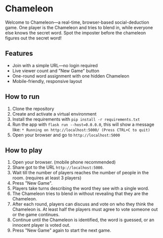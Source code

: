 # Chameleon

Welcome to Chameleon—a real-time, browser-based social-deduction game.
One player is the Chameleon and tries to blend in, while everyone else knows the secret word.
Spot the imposter before the chameleon figures out the secret word!

## Features

- Join with a simple URL—no login required
- Live viewer count and "New Game" button
- One-round word assignment with one hidden Chameleon
- Mobile-friendly, responsive layout


## How to run

1. Clone the repository
2. Create and activate a virtual environment
3. Install the requirements with `pip install -r requirements.txt`
4. Run the app with `flask run --host=0.0.0.0`, this will show a message like: `* Running on http://localhost:5000/ (Press CTRL+C to quit)`
5. Open your browser and go to `http://localhost:5000`

## How to play

1. Open your browser. (mobile phone recommended)
2. Share got to the URL `http://localhost:5000`.
3. Wait till the number of players reaches the number of people in the room. (requires at least 3 players)
4. Press "New Game".
5. Players take turns describing the word they see with a single word.
6. The Chameleon tries to blend in without revealing that they are the Chameleon.
7. After each round, players can discuss and vote on who they think the Chameleon is. At least half the players must agree to vote someone out or the game continues.
8. Continue until the Chameleon is identified, the word is guessed, or an innocent player is voted out.
9. Press "New Game" again to start the next game.
